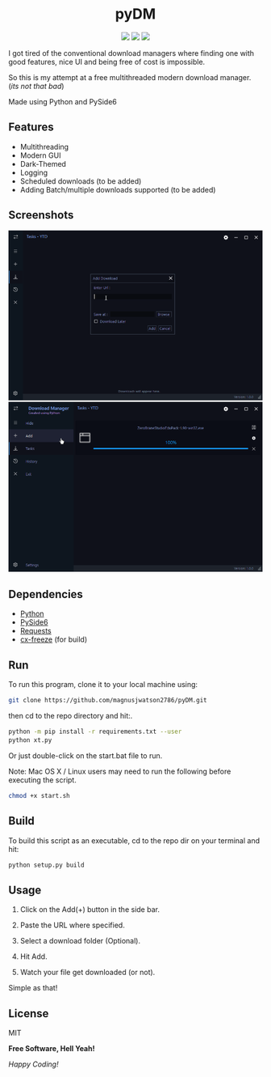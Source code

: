 <h1 align="center"> pyDM </h1>
<p align="center">
<img src="https://img.shields.io/github/repo-size/magnusjwatson2786/pyDM">
<img src="https://img.shields.io/github/last-commit/magnusjwatson2786/pyDM">
<img src="https://img.shields.io/github/license/magnusjwatson2786/pyDM">
</p>
I got tired of the conventional download managers where finding one with good features, nice UI and being free of cost is impossible.

So this is my attempt at a free multithreaded modern download manager. (*its not that bad*)

Made using Python and PySide6 

## Features
- Multithreading
- Modern GUI
- Dark-Themed
- Logging
- Scheduled downloads (to be added)
- Adding Batch/multiple downloads supported (to be added)

## Screenshots
![Alt text](screenshots/img1.png?raw=true "pyDM")
![Alt text](screenshots/img2.png?raw=true "pyDM")

## Dependencies
- [Python]
- [PySide6]
- [Requests]
- [cx-freeze] (for build)

## Run
To run this program, clone it to your local machine using: 
```sh
git clone https://github.com/magnusjwatson2786/pyDM.git
```
then cd to the repo directory and hit:.
```sh
python -m pip install -r requirements.txt --user
python xt.py
```
Or just double-click on the start.bat file to run.

Note:  Mac OS X / Linux users may need to run the following before executing the script.
```sh
chmod +x start.sh
```

## Build
To build this script as an executable, cd to the repo dir on your terminal and hit:

```sh
python setup.py build
```

## Usage

1. Click on the Add(+) button in the side bar.

2. Paste the URL where specified.

3. Select a download folder (Optional).

4. Hit Add.

5. Watch your file get downloaded (or not).

Simple as that!

## License

MIT

**Free Software, Hell Yeah!**

*Happy Coding!*

[//]: # (links)
    
   [Python]: <https://www.python.org/>
   [PySide6]: <https://pypi.org/project/PySide6/>
   [Requests]: <https://pypi.org/project/requests/>
   [cx-freeze]: <https://pypi.org/project/cx-Freeze/>
   [Material Theme UI]: <https://www.material-theme.com/>
